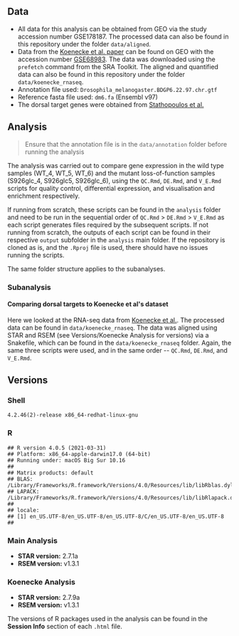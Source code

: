 ## Data
* All data for this analysis can be obtained from GEO via the study accession number GSE178187. The processed data can also be found in this repository under the folder `data/aligned`.
* Data from the [Koenecke et al. paper](https://genomebiology.biomedcentral.com/articles/10.1186/s13059-016-1057-2) can be found on GEO with the accession number [GSE68983](https://www.ncbi.nlm.nih.gov/geo/query/acc.cgi?acc=GSE68983). The data was downloaded using the `prefetch` command from the SRA Toolkit. The aligned and quantified data can also be found in this repository under the folder `data/koenecke_rnaseq`. 
* Annotation file used: `Drosophila_melanogaster.BDGP6.22.97.chr.gtf`
* Reference fasta file used: `dm6.fa` (Ensembl v97)
* The dorsal target genes were obtained from [Stathopoulos et al.](https://www.cell.com/cell/fulltext/S0092-8674(02)01087-5?_returnURL=https%3A%2F%2Flinkinghub.elsevier.com%2Fretrieve%2Fpii%2FS0092867402010875%3Fshowall%3Dtrue)


## Analysis
> Ensure that the annotation file is in the `data/annotation` folder before running the analysis 

The analysis was carried out to compare gene expression in the wild type samples (WT_4, WT_5, WT_6) and the mutant loss-of-function samples (S926glc_4, S926glc5, S926glc_6), using the `QC.Rmd`, `DE.Rmd`, and `V_E.Rmd` scripts for quality control, differential expression, and visualisation and enrichment respectively. 

If running from scratch, these scripts can be found in the `analysis` folder and need to be run in the sequential order of `QC.Rmd` > `DE.Rmd` > `V_E.Rmd` as each script generates files required by the subsequent scripts. If not running from scratch, the outputs of each script can be found in their respective `output` subfolder in the `analysis` main folder. If the repository is cloned as is, and the `.Rproj` file is used,  there should have no issues running the scripts.

The same folder structure applies to the subanalyses.

### Subanalysis
#### Comparing dorsal targets to Koenecke et al's dataset
Here we looked at the RNA-seq data from [Koenecke et al.](https://genomebiology.biomedcentral.com/articles/10.1186/s13059-016-1057-2). The processed data can be found in `data/koenecke_rnaseq`. The data was aligned using STAR and RSEM (see Versions/Koenecke Analysis for versions) via a Snakefile, which can be found in the `data/koenecke_rnaseq` folder. Again, the same three scripts were used, and in the same order -- `QC.Rmd`, `DE.Rmd`, and `V_E.Rmd`.

## Versions
### Shell
```
4.2.46(2)-release x86_64-redhat-linux-gnu
```

### R
```
## R version 4.0.5 (2021-03-31)
## Platform: x86_64-apple-darwin17.0 (64-bit)
## Running under: macOS Big Sur 10.16
## 
## Matrix products: default
## BLAS:   /Library/Frameworks/R.framework/Versions/4.0/Resources/lib/libRblas.dylib
## LAPACK: /Library/Frameworks/R.framework/Versions/4.0/Resources/lib/libRlapack.dylib
## 
## locale:
## [1] en_US.UTF-8/en_US.UTF-8/en_US.UTF-8/C/en_US.UTF-8/en_US.UTF-8
## 
```

### Main Analysis
* **STAR version:** 2.7.1a
* **RSEM version:** v1.3.1

### Koenecke Analysis
* **STAR version:** 2.7.9a
* **RSEM version:** v1.3.1

The versions of R packages used in the analysis can be found in the **Session Info** section of each `.html` file.
